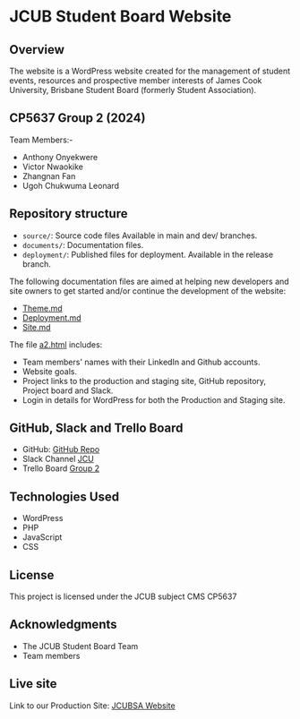 # JCUB Student Board Website

## Overview
The website is a WordPress website created for the management of student events, resources and prospective member interests of James Cook University, Brisbane Student Board (formerly Student Association).

## CP5637 Group 2 (2024)
Team Members:- 
- Anthony Onyekwere
- Victor Nwaokike
- Zhangnan Fan
- Ugoh Chukwuma Leonard

## Repository structure
- `source/`: Source code files Available in main and dev/ branches.
- `documents/`: Documentation files.
- `deployment/`: Published files for deployment. Available in the release branch.

The following documentation files are aimed at helping new developers and site owners to get started and/or continue the development of the website:

- [Theme.md](documents/theme.md)
- [Deployment.md](documents/deployment.md)
- [Site.md](documents/site.md)

The file [a2.html](documents/a2.html) includes:

- Team members' names with their LinkedIn  and Github accounts.
- Website goals.
- Project links to the production and staging site, GitHub repository, Project board and Slack.
- Login in details for WordPress for both the Production and Staging site.

## GitHub, Slack and Trello Board

- GitHub: [GitHub Repo](https://github.com/onegeniuslykdat/CP5637_GROUP2_STUDETBOARDWEBSITE)
- Slack Channel [JCU](https://app.slack.com/client/T1HPNSNKT/C078QLM30R4)
- Trello Board [Group 2](https://trello.com/b/8iJMbw7E/cp5637-group-2-project-work)

## Technologies Used

- WordPress
- PHP
- JavaScript
- CSS

## License

This project is licensed under the JCUB subject CMS CP5637

## Acknowledgments

- The JCUB Student Board Team
- Team members

## Live site
Link to our Production Site: [JCUBSA Website](https://jcubstudentboardgroup2.cloudaccess.host)
